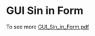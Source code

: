 # GUI Sin in Form
To see more [GUI_Sin_in_Form.pdf](https://github.com/wesamhamad/GUI_Sin_in_Form/blob/main/GUI_Assignment.pdf)

